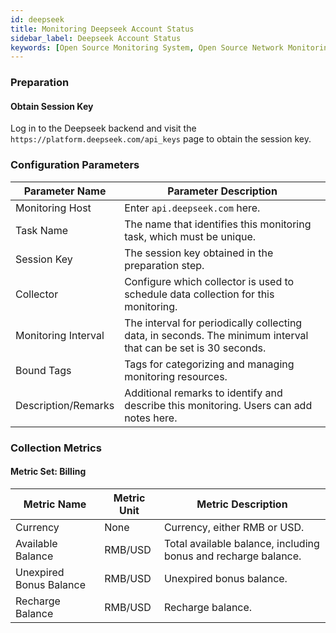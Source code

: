 ```yaml
---
id: deepseek
title: Monitoring Deepseek Account Status
sidebar_label: Deepseek Account Status
keywords: [Open Source Monitoring System, Open Source Network Monitoring, Deepseek Account Monitoring]
---
```


### Preparation

#### Obtain Session Key

Log in to the Deepseek backend and visit the `https://platform.deepseek.com/api_keys` page to obtain the session key.

### Configuration Parameters

| Parameter Name | Parameter Description |
| ------------- | --------------------- |
| Monitoring Host | Enter `api.deepseek.com` here. |
| Task Name | The name that identifies this monitoring task, which must be unique. |
| Session Key | The session key obtained in the preparation step. |
| Collector | Configure which collector is used to schedule data collection for this monitoring. |
| Monitoring Interval | The interval for periodically collecting data, in seconds. The minimum interval that can be set is 30 seconds. |
| Bound Tags | Tags for categorizing and managing monitoring resources. |
| Description/Remarks | Additional remarks to identify and describe this monitoring. Users can add notes here. |

### Collection Metrics

#### Metric Set: Billing

| Metric Name | Metric Unit | Metric Description |
| ---------- | ---------- | ----------------- |
| Currency | None | Currency, either RMB or USD. |
| Available Balance | RMB/USD | Total available balance, including bonus and recharge balance. |
| Unexpired Bonus Balance | RMB/USD | Unexpired bonus balance. |
| Recharge Balance | RMB/USD | Recharge balance. |
